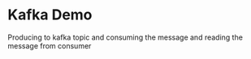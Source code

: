 # Kafka Demo

Producing to kafka topic and consuming the message and reading the message from consumer
